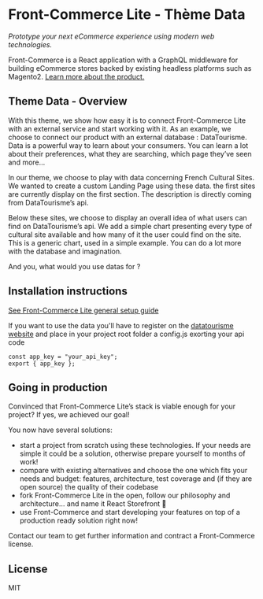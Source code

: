 # Front-Commerce Lite - Thème Data
*Prototype your next eCommerce experience using modern web technologies.*

Front-Commerce is a React application with a GraphQL middleware for building eCommerce stores backed by existing headless platforms such as Magento2. [Learn more about the product.](https://developers.front-commerce.com/)

## Theme Data - Overview
With this theme, we show how easy it is to connect Front-Commerce Lite with an external service and start working with it.  As an example, we choose to connect our product with an external database :  DataTourisme.
Data is a powerful way to learn about your consumers. You can learn a lot about their preferences, what they are searching, which page they’ve seen and more…

In our theme, we choose to play with data concerning French Cultural Sites. We wanted to create a custom Landing Page using these data. the first sites are currently display on the first section. The description is directly coming from DataTourisme’s api.

Below these sites, we choose to display an overall idea of what users can find on DataTourisme’s api. We add a simple chart presenting every type of cultural site available and how many of it the user could find on the site. This is a generic chart, used in a simple example. You can do a lot more with the database and imagination.

And you, what would you use datas for ?

## Installation instructions
[See Front-Commerce Lite general setup guide](https://github.com/front-commerce/front-commerce-lite/blob/master/README.md)

If you want to use the data you'll have to register on the [datatourisme website](https://www.datatourisme.gouv.fr/) and place in your project root folder a config.js exorting your api code

```
const app_key = "your_api_key";
export { app_key };
``` 

## Going in production
Convinced that Front-Commerce Lite’s stack is viable enough for your project? If yes, we achieved our goal!

You now have several solutions:

* start a project from scratch using these technologies. If your needs are simple it could be a solution, otherwise prepare yourself to months of work!
* compare with existing alternatives and choose the one which fits your needs and budget: features, architecture, test coverage and (if they are open source) the quality of their codebase
* fork Front-Commerce Lite in the open, follow our philosophy and architecture… and name it React Storefront :slightly_smiling_face:
* use Front-Commerce and start developing your features on top of a production ready solution right now!

Contact our team to get further information and contract a Front-Commerce license.

## License
MIT

